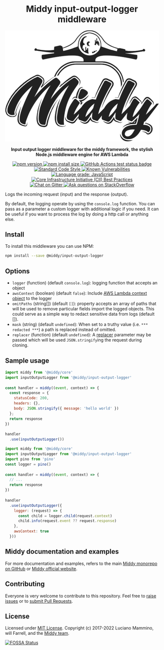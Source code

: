 <div align="center">
  <h1>Middy input-output-logger middleware</h1>
  <img alt="Middy logo" src="https://raw.githubusercontent.com/middyjs/middy/main/docs/img/middy-logo.svg"/>
  <p><strong>Input output logger middleware for the middy framework, the stylish Node.js middleware engine for AWS Lambda</strong></p>
<p>
  <a href="https://www.npmjs.com/package/@middy/input-output-logger?activeTab=versions">
    <img src="https://badge.fury.io/js/%40middy%2Finput-output-logger.svg" alt="npm version" style="max-width:100%;">
  </a>
  <a href="https://packagephobia.com/result?p=@middy/input-output-logger">
    <img src="https://packagephobia.com/badge?p=@middy/input-output-logger" alt="npm install size" style="max-width:100%;">
  </a>
  <a href="https://github.com/middyjs/middy/actions">
    <img src="https://github.com/middyjs/middy/workflows/Tests/badge.svg" alt="GitHub Actions test status badge" style="max-width:100%;">
  </a>
  <br/>
   <a href="https://standardjs.com/">
    <img src="https://img.shields.io/badge/code_style-standard-brightgreen.svg" alt="Standard Code Style"  style="max-width:100%;">
  </a>
  <a href="https://snyk.io/test/github/middyjs/middy">
    <img src="https://snyk.io/test/github/middyjs/middy/badge.svg" alt="Known Vulnerabilities" data-canonical-src="https://snyk.io/test/github/middyjs/middy" style="max-width:100%;">
  </a>
  <a href="https://lgtm.com/projects/g/middyjs/middy/context:javascript">
    <img src="https://img.shields.io/lgtm/grade/javascript/g/middyjs/middy.svg?logo=lgtm&logoWidth=18" alt="Language grade: JavaScript" style="max-width:100%;">
  </a>
  <a href="https://bestpractices.coreinfrastructure.org/projects/5280">
    <img src="https://bestpractices.coreinfrastructure.org/projects/5280/badge" alt="Core Infrastructure Initiative (CII) Best Practices"  style="max-width:100%;">
  </a>
  <br/>
  <a href="https://gitter.im/middyjs/Lobby">
    <img src="https://badges.gitter.im/gitterHQ/gitter.svg" alt="Chat on Gitter" style="max-width:100%;">
  </a>
  <a href="https://stackoverflow.com/questions/tagged/middy?sort=Newest&uqlId=35052">
    <img src="https://img.shields.io/badge/StackOverflow-[middy]-yellow" alt="Ask questions on StackOverflow" style="max-width:100%;">
  </a>
</p>
</div>

Logs the incoming request (input) and the response (output).

By default, the logging operate by using the `console.log` function. You can pass as a parameter a custom logger with additional logic if you need. It can be useful if you want to process the log by doing a http call or anything else.


## Install

To install this middleware you can use NPM:

```bash
npm install --save @middy/input-output-logger
```


## Options

- `logger` (function) (default `console.log`): logging function that accepts an object
- `awsContext` (boolean) (default `false`): Include [AWS Lambda context object](https://docs.aws.amazon.com/lambda/latest/dg/nodejs-context.html) to the logger
- `omitPaths` (string[]) (default `[]`): property accepts an array of paths that will be used to remove particular fields import the logged objects. This could serve as a simple way to redact sensitive data from logs (default []).
- `mask` (string) (default `undefined`): When set to a truthy value (i.e. `*** redacted ***`) a path is replaced instead of omitted.
- `replacer` (function) (default `undefined`): A [replacer](https://developer.mozilla.org/en-US/docs/Web/JavaScript/Reference/Global_Objects/JSON/stringify#Parameters) parameter may be passed which will be used `JSON.stringify`ing the request during cloning.

## Sample usage

```javascript
import middy from '@middy/core'
import inputOutputLogger from '@middy/input-output-logger'

const handler = middy((event, context) => {
  const response = {
    statusCode: 200,
    headers: {},
    body: JSON.stringify({ message: 'hello world' })
  };
  return response
})

handler
  .use(inputOutputLogger())
```

```javascript
import middy from '@middy/core'
import inputOutputLogger from '@middy/input-output-logger'
import pino from 'pino'
const logger = pino()

const handler = middy((event, context) => {
  // ...
  return response
})

handler
  .use(inputOutputLogger({
    logger: (request) => {
      const child = logger.child(request.context)
      child.info(request.event ?? request.response)
    },
    awsContext: true
  }))
```

## Middy documentation and examples

For more documentation and examples, refers to the main [Middy monorepo on GitHub](https://github.com/middyjs/middy) or [Middy official website](https://middy.js.org).


## Contributing

Everyone is very welcome to contribute to this repository. Feel free to [raise issues](https://github.com/middyjs/middy/issues) or to [submit Pull Requests](https://github.com/middyjs/middy/pulls).


## License

Licensed under [MIT License](LICENSE). Copyright (c) 2017-2022 Luciano Mammino, will Farrell, and the [Middy team](https://github.com/middyjs/middy/graphs/contributors).

<a href="https://app.fossa.io/projects/git%2Bgithub.com%2Fmiddyjs%2Fmiddy?ref=badge_large">
  <img src="https://app.fossa.io/api/projects/git%2Bgithub.com%2Fmiddyjs%2Fmiddy.svg?type=large" alt="FOSSA Status"  style="max-width:100%;">
</a>
